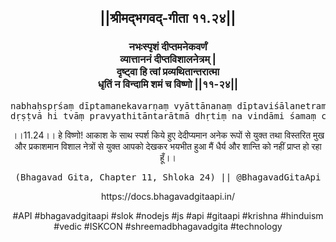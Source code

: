 <center><h2>||श्रीमद्‍भगवद्‍-गीता ११.२४||</h2>
<h3>नभःस्पृशं दीप्तमनेकवर्णं<br/>व्यात्ताननं दीप्तविशालनेत्रम् |<br/>दृष्ट्वा हि त्वां प्रव्यथितान्तरात्मा<br/>धृतिं न विन्दामि शमं च विष्णो ||११-२४||</h3>
<pre>nabhaḥspṛśaṃ dīptamanekavarṇaṃ vyāttānanaṃ dīptaviśālanetram .<br/>dṛṣṭvā hi tvāṃ pravyathitāntarātmā dhṛtiṃ na vindāmi śamaṃ ca viṣṇo ||11-24||</pre>
<p>।।11.24।। हे विष्णो! आकाश के साथ स्पर्श किये हुए देदीप्यमान अनेक रूपों से युक्त तथा विस्तरित मुख और प्रकाशमान विशाल नेत्रों से युक्त आपको देखकर भयभीत हुआ मैं धैर्य और शान्ति को नहीं प्राप्त हो रहा हूँ।।</p>
<pre>(Bhagavad Gita, Chapter 11, Shloka 24) || @BhagavadGitaApi</pre><p>https://docs.bhagavadgitaapi.in/</p><p>#API #bhagavadgitaapi #slok #nodejs #js #api #gitaapi #krishna #hinduism #vedic #ISKCON #shreemadbhagavadgita #technology</p></center>
